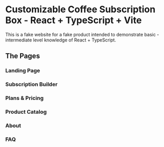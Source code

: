 # Customizable Coffee Subscription Box - React + TypeScript + Vite

This is a fake website for a fake product intended to demonstrate basic - intermediate level knowledge of React + TypeScript.

## The Pages

### Landing Page

### Subscription Builder

### Plans & Pricing

### Product Catalog

### About

### FAQ
